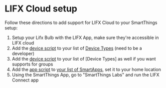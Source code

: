 LIFX Cloud setup
================

Follow these directions to add support for LIFX Cloud to your SmartThings setup:

1. Setup your Lifx Bulb with the LIFX App, make sure they're accessible in LIFX cloud
2. Add the [device script](lifx/lifx-bulb-2.groovy) to your list of [Device Types](https://graph.api.smartthings.com/ide/devices) (need to be a developer)
3. Add the [device script](lifx/lifx-group-2.groovy) to your list of [Device Types] as well if you want supports for groups
4. Add the [app script](lifx/lifx-connect2.groovy) to [your list of SmartApps](https://graph.api.smartthings.com/ide/apps), set it to your home location
5. Using the SmartThings App, go to "SmartThings Labs" and run the LIFX Connect app
